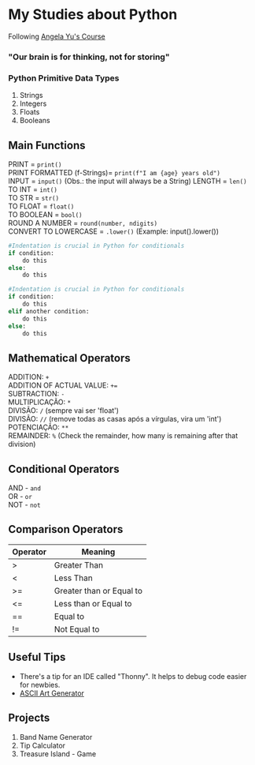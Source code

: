 # My Studies about Python
Following [Angela Yu's Course](https://www.udemy.com/course/100-days-of-code/)

### "Our brain is for thinking, not for storing"

### Python Primitive Data Types
1. Strings
2. Integers
3. Floats
4. Booleans

## Main Functions
PRINT = `print()`  
PRINT FORMATTED (f-Strings)= `print(f"I am {age} years old")`  
INPUT = `input()`  (Obs.: the input will always be a String)
LENGTH = `len()`  
TO INT = `int()`  
TO STR = `str()`  
TO FLOAT = `float()`  
TO BOOLEAN = `bool()`  
ROUND A NUMBER = `round(number, ndigits)`  
CONVERT TO LOWERCASE = `.lower()` (Example: input().lower())  
```python
#Indentation is crucial in Python for conditionals
if condition:
    do this
else:
    do this
```
```python
#Indentation is crucial in Python for conditionals
if condition:
    do this
elif another condition:
    do this
else:
    do this
```

## Mathematical Operators
ADDITION: `+`  
ADDITION OF ACTUAL VALUE: `+=`  
SUBTRACTION: `-`  
MULTIPLICAÇÃO: `*`  
DIVISÃO: `/` (sempre vai ser 'float')  
DIVISÃO: `//` (remove todas as casas após a vírgulas, vira um 'int')  
POTENCIAÇÃO: `**`  
REMAINDER: `%` (Check the remainder, how many is remaining after that division)  

## Conditional Operators
AND - `and`  
OR - `or`  
NOT - `not`  

## Comparison Operators
| Operator | Meaning |
| --- | --- |
| > | Greater Than |
| < | Less Than |
| >= | Greater than or Equal to |
| <= | Less than or Equal to |
| == | Equal to |
| != | Not Equal to |

## Useful Tips
- There's a tip for an IDE called "Thonny". It helps to debug code easier for newbies.
- [ASCII Art Generator](https://ascii.co.uk/art)

## Projects
1. Band Name Generator
2. Tip Calculator
3. Treasure Island - Game